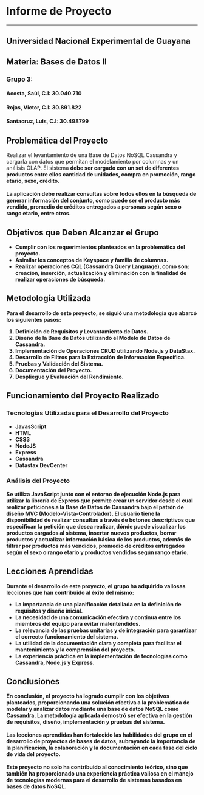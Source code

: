 
  <h1>Informe de Proyecto</h1>
  <hr>
  <div class="center">
    <h2>Universidad Nacional Experimental de Guayana</h2>
    <h2>Materia: Bases de Datos II</h2>
    <h3>Grupo 3:</h3>
    <h4>Acosta, Saúl, C.I: 30.040.710</h4>
    <h4>Rojas, Victor, C.I: 30.891.822</h4>
    <h4>Santacruz, Luis, C.I: 30.498799</h4>
  </div>

 


   <h2>Problemática del Proyecto</h2>
      <p>Realizar el levantamiento de una Base de Datos NoSQL Cassandra y cargarla con datos que permitan el
        modelamiento por columnas y un análisis OLAP.
        El sistema <strong>debe ser cargado con un set de diferentes productos entre ellos cantidad de unidades,
          compra
          en promoción, rango etario, sexo, crédito.<br><br>
        La aplicación debe realizar consultas sobre todos ellos en la búsqueda de generar información del conjunto,
      como puede ser el producto más vendido, promedio de créditos entregados a personas según sexo o rango
      etario,
      entre otros.
  </p>


  <h2 class="decoracion">Objetivos que Deben Alcanzar el Grupo</h2>
      <div class="list">
        <ul>
          <li>
            Cumplir con los requerimientos planteados en la problemática del proyecto.
          </li>
          <li>
            Asimilar los conceptos de Keyspace y familia de columnas.
          </li>
          <li>
            Realizar operaciones CQL (Cassandra Query Language), como son: creación, inserción, actualización y
            eliminación con la finalidad de realizar operaciones de búsqueda.
          </li>
        </ul>
      </div>
    </section>

  <section>
      <h2 class="decoracion">Metodología Utilizada</h2>
      <p>
        Para el desarrollo de este proyecto, se siguió una metodología que abarcó los siguientes pasos:
      </p>
      <div class="list">
        <ol>
          <li>Definición de Requisitos y Levantamiento de Datos.</li>
          <li>Diseño de la Base de Datos utilizando el Modelo de Datos de Cassandra.</li>
          <li>Implementación de Operaciones CRUD utilizando Node.js y DataStax.</li>
          <li>Desarrollo de Filtros para la Extracción de Información Específica.</li>
          <li>Pruebas y Validación del Sistema.</li>
          <li>Documentación del Proyecto.</li>
          <li>Despliegue y Evaluación del Rendimiento.</li>
        </ol>
      </div>
  
  <h2 class="decoracion">Funcionamiento del Proyecto Realizado</h2>
      <h3 class="sec">Tecnologías Utilizadas para el Desarrollo del Proyecto</h3>
      <div class="list">
        <ul>
          <li>JavasScript</li>
          <li>HTML</li>
          <li>CSS3</li>
          <li>NodeJS</li>
          <li>Express</li>
          <li>Cassandra</li>
          <li>Datastax DevCenter</li>
        </ul>
  
  <h3 class="sec">Análisis del Proyecto</h3>
      <p>
        Se utiliza JavaScript junto con el entorno de ejecución Node.js para utilizar la librería de Express que permite
        crear un servidor desde el cual realizar peticiones a la Base de Datos de Cassandra bajo el patrón de diseño MVC
        (Modelo-Vista-Controlador). El usuario tiene la disponibilidad de realizar consultas a través de botones
        descriptivos que especifican la petición que desea realizar, dónde puede visualizar los productos cargados al
        sistema, insertar nuevos productos, borrar productos y actualizar información básica de los productos, además de
        filtrar por productos más vendidos, promedio de créditos entregados según el sexo o rango etario y productos
        vendidos según rango etario.<br>
      </p>


  <h2 class="decoracion">Lecciones Aprendidas</h2>
      <p>
        Durante el desarrollo de este proyecto, el grupo ha adquirido valiosas lecciones que han contribuido al éxito del mismo:
      </p>
  
  <ul>
        <li>La importancia de una planificación detallada en la definición de requisitos y diseño inicial.</li>
          <li>La necesidad de una comunicación efectiva y continua entre los miembros del equipo para evitar malentendidos.</li>
          <li>La relevancia de las pruebas unitarias y de integración para garantizar el correcto funcionamiento del sistema.</li>
          <li>La utilidad de la documentación clara y completa para facilitar el mantenimiento y la comprensión del proyecto.</li>
          <li>La experiencia práctica en la implementación de tecnologías como Cassandra, Node.js y Express.</li>
        </ul>
 


  <h2 class="decoracion">Conclusiones</h2>
      <p>
        En conclusión, el proyecto ha logrado cumplir con los objetivos planteados, proporcionando una solución efectiva a la
        problemática de modelar y analizar datos mediante una base de datos NoSQL como Cassandra. La metodología aplicada
        demostró ser efectiva en la gestión de requisitos, diseño, implementación y pruebas del sistema.
        <br><br>
        Las lecciones aprendidas han fortalecido las habilidades del grupo en el desarrollo de proyectos de bases de datos,
        subrayando la importancia de la planificación, la colaboración y la documentación en cada fase del ciclo de vida del
        proyecto.
        <br><br>
        Este proyecto no solo ha contribuido al conocimiento teórico, sino que también ha proporcionado una experiencia práctica
        valiosa en el manejo de tecnologías modernas para el desarrollo de sistemas basados en bases de datos NoSQL.
      </p>


